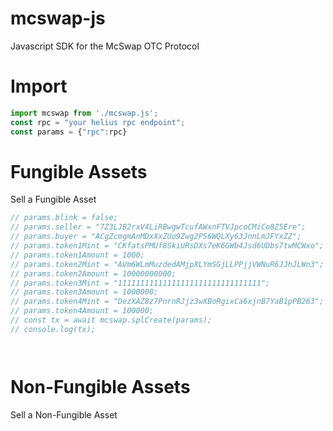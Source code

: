 # mcswap-js
Javascript SDK for the McSwap OTC Protocol

# Import
```javascript
import mcswap from './mcswap.js';
const rpc = "your helius rpc endpoint";
const params = {"rpc":rpc}
```

# Fungible Assets
Sell a Fungible Asset
```javascript
// params.blink = false;
// params.seller = "7Z3LJB2rxV4LiRBwgwTcufAWxnFTVJpcoCMiCo8Z5Ere";
// params.buyer = "ACgZcmgmAnMDxXxZUo9Zwg2PS6WQLXy63JnnLmJFYxZZ";
// params.token1Mint = "CKfatsPMUf8SkiURsDXs7eK6GWb4Jsd6UDbs7twMCWxo";
// params.token1Amount = 1000;
// params.token2Mint = "AVm6WLmMuzdedAMjpXLYmSGjLLPPjjVWNuR6JJhJLWn3";
// params.token2Amount = 10000000000;
// params.token3Mint = "11111111111111111111111111111111";
// params.token3Amount = 1000000;
// params.token4Mint = "DezXAZ8z7PnrnRJjz3wXBoRgixCa6xjnB7YaB1pPB263";
// params.token4Amount = 100000;
// const tx = await mcswap.splCreate(params);
// console.log(tx);




```












# Non-Fungible Assets
Sell a Non-Fungible Asset